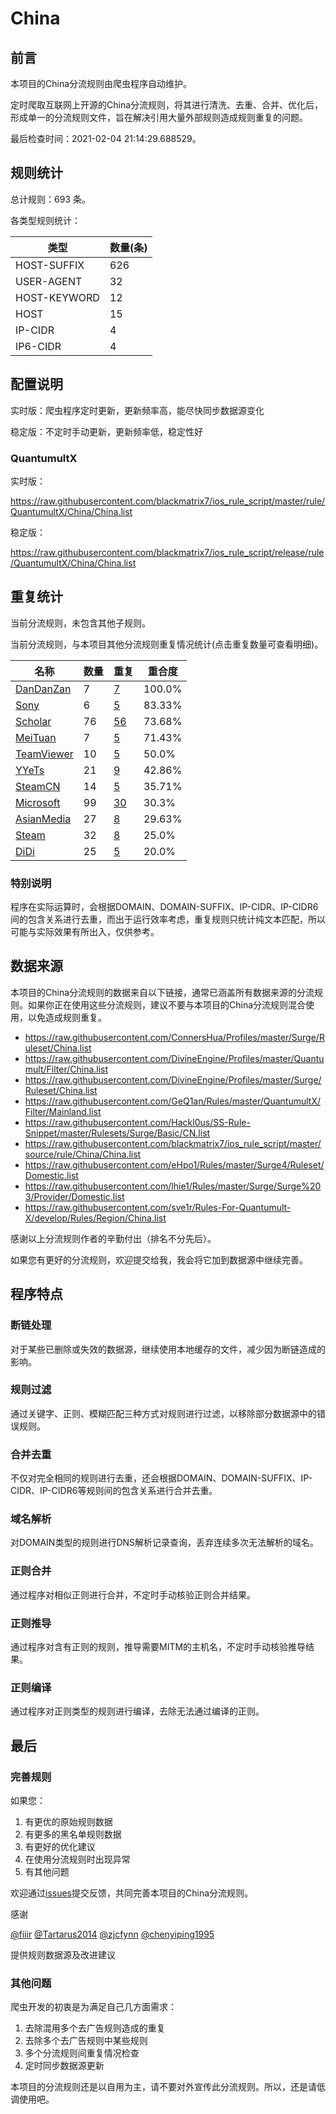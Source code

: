 # China

## 前言

本项目的China分流规则由爬虫程序自动维护。

定时爬取互联网上开源的China分流规则，将其进行清洗、去重、合并、优化后，形成单一的分流规则文件，旨在解决引用大量外部规则造成规则重复的问题。



最后检查时间：2021-02-04 21:14:29.688529。

## 规则统计

总计规则：693 条。

各类型规则统计：

| 类型 | 数量(条) |
| ---- | ---- |
| HOST-SUFFIX | 626 |
| USER-AGENT | 32 |
| HOST-KEYWORD | 12 |
| HOST | 15 |
| IP-CIDR | 4 |
| IP6-CIDR | 4 |
## 配置说明

实时版：爬虫程序定时更新，更新频率高，能尽快同步数据源变化

稳定版：不定时手动更新，更新频率低，稳定性好

### QuantumultX 
实时版：

https://raw.githubusercontent.com/blackmatrix7/ios_rule_script/master/rule/QuantumultX/China/China.list

稳定版：

https://raw.githubusercontent.com/blackmatrix7/ios_rule_script/release/rule/QuantumultX/China/China.list

## 重复统计


当前分流规则，未包含其他子规则。


当前分流规则，与本项目其他分流规则重复情况统计(点击重复数量可查看明细)。



| 名称 | 数量 | 重复 | 重合度 |
| ---- | ---- | ---- | ------ |
|  [DanDanZan](https://github.com/blackmatrix7/ios_rule_script/tree/master/rule/QuantumultX/DanDanZan)    | 7   | [7](https://raw.githubusercontent.com/blackmatrix7/ios_rule_script/master/rule/QuantumultX/China/China_Repeat.list)   |   100.0% |
|  [Sony](https://github.com/blackmatrix7/ios_rule_script/tree/master/rule/QuantumultX/Sony)    | 6   | [5](https://raw.githubusercontent.com/blackmatrix7/ios_rule_script/master/rule/QuantumultX/China/China_Repeat.list)   |   83.33% |
|  [Scholar](https://github.com/blackmatrix7/ios_rule_script/tree/master/rule/QuantumultX/Scholar)    | 76   | [56](https://raw.githubusercontent.com/blackmatrix7/ios_rule_script/master/rule/QuantumultX/China/China_Repeat.list)   |   73.68% |
|  [MeiTuan](https://github.com/blackmatrix7/ios_rule_script/tree/master/rule/QuantumultX/MeiTuan)    | 7   | [5](https://raw.githubusercontent.com/blackmatrix7/ios_rule_script/master/rule/QuantumultX/China/China_Repeat.list)   |   71.43% |
|  [TeamViewer](https://github.com/blackmatrix7/ios_rule_script/tree/master/rule/QuantumultX/TeamViewer)    | 10   | [5](https://raw.githubusercontent.com/blackmatrix7/ios_rule_script/master/rule/QuantumultX/China/China_Repeat.list)   |   50.0% |
|  [YYeTs](https://github.com/blackmatrix7/ios_rule_script/tree/master/rule/QuantumultX/YYeTs)    | 21   | [9](https://raw.githubusercontent.com/blackmatrix7/ios_rule_script/master/rule/QuantumultX/China/China_Repeat.list)   |   42.86% |
|  [SteamCN](https://github.com/blackmatrix7/ios_rule_script/tree/master/rule/QuantumultX/SteamCN)    | 14   | [5](https://raw.githubusercontent.com/blackmatrix7/ios_rule_script/master/rule/QuantumultX/China/China_Repeat.list)   |   35.71% |
|  [Microsoft](https://github.com/blackmatrix7/ios_rule_script/tree/master/rule/QuantumultX/Microsoft)    | 99   | [30](https://raw.githubusercontent.com/blackmatrix7/ios_rule_script/master/rule/QuantumultX/China/China_Repeat.list)   |   30.3% |
|  [AsianMedia](https://github.com/blackmatrix7/ios_rule_script/tree/master/rule/QuantumultX/AsianMedia)    | 27   | [8](https://raw.githubusercontent.com/blackmatrix7/ios_rule_script/master/rule/QuantumultX/China/China_Repeat.list)   |   29.63% |
|  [Steam](https://github.com/blackmatrix7/ios_rule_script/tree/master/rule/QuantumultX/Steam)    | 32   | [8](https://raw.githubusercontent.com/blackmatrix7/ios_rule_script/master/rule/QuantumultX/China/China_Repeat.list)   |   25.0% |
|  [DiDi](https://github.com/blackmatrix7/ios_rule_script/tree/master/rule/QuantumultX/DiDi)    | 25   | [5](https://raw.githubusercontent.com/blackmatrix7/ios_rule_script/master/rule/QuantumultX/China/China_Repeat.list)   |   20.0% |
### 特别说明
程序在实际运算时，会根据DOMAIN、DOMAIN-SUFFIX、IP-CIDR、IP-CIDR6间的包含关系进行去重，而出于运行效率考虑，重复规则只统计纯文本匹配，所以可能与实际效果有所出入，仅供参考。

## 数据来源

本项目的China分流规则的数据来自以下链接，通常已涵盖所有数据来源的分流规则。如果你正在使用这些分流规则，建议不要与本项目的China分流规则混合使用，以免造成规则重复。

- https://raw.githubusercontent.com/ConnersHua/Profiles/master/Surge/Ruleset/China.list
- https://raw.githubusercontent.com/DivineEngine/Profiles/master/Quantumult/Filter/China.list
- https://raw.githubusercontent.com/DivineEngine/Profiles/master/Surge/Ruleset/China.list
- https://raw.githubusercontent.com/GeQ1an/Rules/master/QuantumultX/Filter/Mainland.list
- https://raw.githubusercontent.com/Hackl0us/SS-Rule-Snippet/master/Rulesets/Surge/Basic/CN.list
- https://raw.githubusercontent.com/blackmatrix7/ios_rule_script/master/source/rule/China/China.list
- https://raw.githubusercontent.com/eHpo1/Rules/master/Surge4/Ruleset/Domestic.list
- https://raw.githubusercontent.com/lhie1/Rules/master/Surge/Surge%203/Provider/Domestic.list
- https://raw.githubusercontent.com/sve1r/Rules-For-Quantumult-X/develop/Rules/Region/China.list


感谢以上分流规则作者的辛勤付出（排名不分先后）。

如果您有更好的分流规则，欢迎提交给我，我会将它加到数据源中继续完善。

## 程序特点

### 断链处理

对于某些已删除或失效的数据源，继续使用本地缓存的文件，减少因为断链造成的影响。

### 规则过滤

通过关键字、正则、模糊匹配三种方式对规则进行过滤，以移除部分数据源中的错误规则。

### 合并去重

不仅对完全相同的规则进行去重，还会根据DOMAIN、DOMAIN-SUFFIX、IP-CIDR、IP-CIDR6等规则间的包含关系进行合并去重。

### 域名解析

对DOMAIN类型的规则进行DNS解析记录查询，丢弃连续多次无法解析的域名。

### 正则合并

通过程序对相似正则进行合并，不定时手动核验正则合并结果。

### 正则推导

通过程序对含有正则的规则，推导需要MITM的主机名，不定时手动核验推导结果。

### 正则编译

通过程序对正则类型的规则进行编译，去除无法通过编译的正则。

## 最后

### 完善规则

如果您：

1. 有更优的原始规则数据
2. 有更多的黑名单规则数据
3. 有更好的优化建议
4. 在使用分流规则时出现异常
5. 有其他问题

欢迎通过[issues](https://github.com/blackmatrix7/ios_rule_script/issues/new)提交反馈，共同完善本项目的China分流规则。

感谢

[@fiiir](https://github.com/fiiir) [@Tartarus2014](https://github.com/Tartarus2014) [@zjcfynn](https://github.com/zjcfynn) [@chenyiping1995](https://github.com/chenyiping1995) 

提供规则数据源及改进建议

### 其他问题

爬虫开发的初衷是为满足自己几方面需求：

1. 去除混用多个去广告规则造成的重复
2. 去除多个去广告规则中某些规则
3. 多个分流规则间重复情况检查
4. 定时同步数据源更新

本项目的分流规则还是以自用为主，请不要对外宣传此分流规则。所以，还是请低调使用吧。
